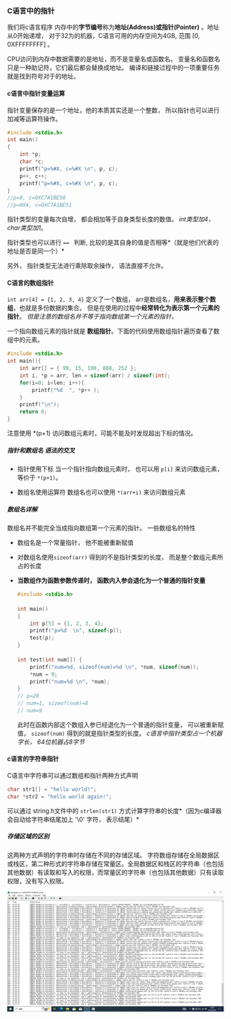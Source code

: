 ### C语言中的指针

我们将c语言程序 内存中的**字节编号**称为**地址(Address)**或**指针(Pointer)** 。地址从0开始递增， 对于32为的机器，C语言可用的内存空间为4GB, 范围 [0, 0XFFFFFFFF] 。

CPU访问到内存中数据需要的是地址，而不是变量名或函数名。 变量名和函数名只是一种助记符，它们最后都会替换成地址。 编译和链接过程中的一项重要任务就是找到符号对于的地址。

#### c语言中指针变量运算

指针变量保存的是一个地址，他的本质其实还是一个整数， 所以指针也可以进行加减等运算符操作。

```c
#include <stdio.h>
int main()
{
    int *p;
    char *c;
    printf("p=%#X, c=%#X \n", p, c);
    p++, c++;
    printf("p=%#X, c=%#X \n", p, c);
}
//p=0, c=0XC7A1BE50
//p=0X4, c=0XC7A1BE51
```

指针类型的变量每次自增， 都会相加等于自身类型长度的数值。 *int类型加4， char类型加1*。

指针类型也可以进行 `== ` 判断, 比较的是其自身的值是否相等*（就是他们代表的地址是否是同一个）*

另外， 指针类型无法进行乘除取余操作， 语法直接不允许。



#### C语言的数组指针

`int arr[4] = {1, 2, 3, 4}`  定义了一个数组， arr是数组名，**用来表示整个数组**，也就是多份数据的集合。 但是在使用的过程中**经常转化为表示第一个元素的指针**。 *但是注意的数组名并不等于指向数组第一个元素的指针。* 

一个指向数组元素的指针就是 **数组指针**。下面的代码使用数组指针遍历查看了数组中的元素。 

```c
#include <stdio.h>
int main(){
    int arr[] = { 99, 15, 100, 888, 252 };
    int i, *p = arr, len = sizeof(arr) / sizeof(int);
    for(i=0; i<len; i++){
        printf("%d  ", *p++ );
    }
    printf("\n");
    return 0;
}
```

注意使用 *(p+1) 访问数组元素时，可能不能及时发现超出下标的情况。

##### 指针和数组名 语法的交叉

- 指针使用下标   当一个指针指向数组元素时， 也可以用 `p[i]` 来访问数组元素， 等价于 `*(p+1)`。 

- 数组名使用运算符  数组名也可以使用 `*(arr+i)` 来访问数组元素



##### 数组名详解

数组名并不能完全当成指向数组第一个元素的指针。  一些数组名的特性

- 数组名是一个常量指针， 他不能被重新赋值

- 对数组名使用`sizeof(arr)` 得到的不是指针类型的长度， 而是整个数组元素所占的长度

- **当数组作为函数参数传递时， 函数内入参会退化为一个普通的指针变量**

  ```c
  #include <stdio.h>
  
  int main()
  {
      int p[5] = {1, 2, 3, 4};
      printf("p=%d  \n", sizeof(p));
      test(p);
  }
  
  int test(int num[]) {
      printf("num=%d, sizeof(num)=%d \n", *num, sizeof(num));
      *num = 9;
      printf("num=%d \n", *num);
  }
  // p=20
  // num=1, sizeof(num)=8  
  // num=9
  ```

  此时在函数内部这个数组入参已经退化为一个普通的指针变量， 可以被重新赋值， `sizeof(num)` 得到的就是指针类型的长度。 *c语言中指针类型占一个机器字长， 64位机器占8字节*

  

#### c语言的字符串指针

C语言中字符串可以通过数组和指针两种方式声明

```c
char str1[] = "hello world!";
char *str2 = "hello world again!";
```

可以通过 string.h文件中的 `strlen(str1)` 方式计算字符串的长度*（因为c编译器会自动给字符串结尾加上 '\0' 字符， 表示结尾）*

##### 存储区域的区别

这两种方式声明的字符串时存储在不同的存储区域。 字符数组存储在全局数据区或栈区，第二种形式的字符串存储在常量区。全局数据区和栈区的字符串（也包括其他数据）有读取和写入的权限，而常量区的字符串（也包括其他数据）只有读取权限，没有写入权限。

![image-20230630160930104](指针记录.assets/image-20230630160930104.png)